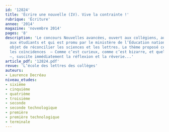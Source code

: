 ```yaml
---
id: '12824'
title: 'Écrire une nouvelle (IV). Vive la contrainte !'
rubrique: 'Écriture'
annee: '2014'
magazine: 'novembre 2014'
pages: '8'
description: 'Le concours Nouvelles avancées, ouvert aux collégiens, aux lycéens,
  aux étudiants et qui est promu par le ministère de l’Éducation nationale, a pour
  objet de réconcilier les sciences et les lettres. Le thème proposé cette année,
  les coïncidences  – Comme c’est curieux, comme c’est bizarre, et quelle coïncidence!
  –, suscite immédiatement la réflexion et la rêverie...'
article_pdf: '12824.pdf'
revue: 'L’école des lettres des collèges'
auteurs:
- Laurence Decréau
niveau_etudes:
- sixième
- cinquième
- quatrième
- troisième
- seconde
- seconde technologique
- première
- première technologique
- terminale
---
```

